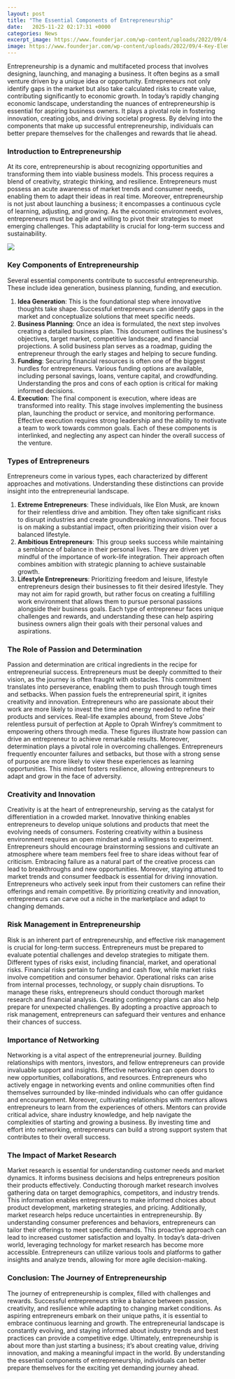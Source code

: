 ```yaml
---
layout: post
title: "The Essential Components of Entrepreneurship"
date:   2025-11-22 02:17:31 +0000
categories: News
excerpt_image: https://www.founderjar.com/wp-content/uploads/2022/09/4-Key-Elements-of-Entrepreneurship-2.png
image: https://www.founderjar.com/wp-content/uploads/2022/09/4-Key-Elements-of-Entrepreneurship-2.png
---
```


Entrepreneurship is a dynamic and multifaceted process that involves designing, launching, and managing a business. It often begins as a small venture driven by a unique idea or opportunity. Entrepreneurs not only identify gaps in the market but also take calculated risks to create value, contributing significantly to economic growth. In today’s rapidly changing economic landscape, understanding the nuances of entrepreneurship is essential for aspiring business owners. It plays a pivotal role in fostering innovation, creating jobs, and driving societal progress. By delving into the components that make up successful entrepreneurship, individuals can better prepare themselves for the challenges and rewards that lie ahead.
### Introduction to Entrepreneurship
At its core, entrepreneurship is about recognizing opportunities and transforming them into viable business models. This process requires a blend of creativity, strategic thinking, and resilience. Entrepreneurs must possess an acute awareness of market trends and consumer needs, enabling them to adapt their ideas in real time. Moreover, entrepreneurship is not just about launching a business; it encompasses a continuous cycle of learning, adjusting, and growing. As the economic environment evolves, entrepreneurs must be agile and willing to pivot their strategies to meet emerging challenges. This adaptability is crucial for long-term success and sustainability.

![](https://www.founderjar.com/wp-content/uploads/2022/09/4-Key-Elements-of-Entrepreneurship-2.png)
### Key Components of Entrepreneurship
Several essential components contribute to successful entrepreneurship. These include idea generation, business planning, funding, and execution. 
1. **Idea Generation**: This is the foundational step where innovative thoughts take shape. Successful entrepreneurs can identify gaps in the market and conceptualize solutions that meet specific needs. 
2. **Business Planning**: Once an idea is formulated, the next step involves creating a detailed business plan. This document outlines the business's objectives, target market, competitive landscape, and financial projections. A solid business plan serves as a roadmap, guiding the entrepreneur through the early stages and helping to secure funding.
3. **Funding**: Securing financial resources is often one of the biggest hurdles for entrepreneurs. Various funding options are available, including personal savings, loans, venture capital, and crowdfunding. Understanding the pros and cons of each option is critical for making informed decisions.
4. **Execution**: The final component is execution, where ideas are transformed into reality. This stage involves implementing the business plan, launching the product or service, and monitoring performance. Effective execution requires strong leadership and the ability to motivate a team to work towards common goals.
Each of these components is interlinked, and neglecting any aspect can hinder the overall success of the venture. 
### Types of Entrepreneurs
Entrepreneurs come in various types, each characterized by different approaches and motivations. Understanding these distinctions can provide insight into the entrepreneurial landscape.
1. **Extreme Entrepreneurs**: These individuals, like Elon Musk, are known for their relentless drive and ambition. They often take significant risks to disrupt industries and create groundbreaking innovations. Their focus is on making a substantial impact, often prioritizing their vision over a balanced lifestyle.
2. **Ambitious Entrepreneurs**: This group seeks success while maintaining a semblance of balance in their personal lives. They are driven yet mindful of the importance of work-life integration. Their approach often combines ambition with strategic planning to achieve sustainable growth.
3. **Lifestyle Entrepreneurs**: Prioritizing freedom and leisure, lifestyle entrepreneurs design their businesses to fit their desired lifestyle. They may not aim for rapid growth, but rather focus on creating a fulfilling work environment that allows them to pursue personal passions alongside their business goals.
Each type of entrepreneur faces unique challenges and rewards, and understanding these can help aspiring business owners align their goals with their personal values and aspirations.
### The Role of Passion and Determination
Passion and determination are critical ingredients in the recipe for entrepreneurial success. Entrepreneurs must be deeply committed to their vision, as the journey is often fraught with obstacles. This commitment translates into perseverance, enabling them to push through tough times and setbacks.
When passion fuels the entrepreneurial spirit, it ignites creativity and innovation. Entrepreneurs who are passionate about their work are more likely to invest the time and energy needed to refine their products and services. Real-life examples abound, from Steve Jobs’ relentless pursuit of perfection at Apple to Oprah Winfrey’s commitment to empowering others through media. These figures illustrate how passion can drive an entrepreneur to achieve remarkable results.
Moreover, determination plays a pivotal role in overcoming challenges. Entrepreneurs frequently encounter failures and setbacks, but those with a strong sense of purpose are more likely to view these experiences as learning opportunities. This mindset fosters resilience, allowing entrepreneurs to adapt and grow in the face of adversity.
### Creativity and Innovation
Creativity is at the heart of entrepreneurship, serving as the catalyst for differentiation in a crowded market. Innovative thinking enables entrepreneurs to develop unique solutions and products that meet the evolving needs of consumers. 
Fostering creativity within a business environment requires an open mindset and a willingness to experiment. Entrepreneurs should encourage brainstorming sessions and cultivate an atmosphere where team members feel free to share ideas without fear of criticism. Embracing failure as a natural part of the creative process can lead to breakthroughs and new opportunities.
Moreover, staying attuned to market trends and consumer feedback is essential for driving innovation. Entrepreneurs who actively seek input from their customers can refine their offerings and remain competitive. By prioritizing creativity and innovation, entrepreneurs can carve out a niche in the marketplace and adapt to changing demands.
### Risk Management in Entrepreneurship
Risk is an inherent part of entrepreneurship, and effective risk management is crucial for long-term success. Entrepreneurs must be prepared to evaluate potential challenges and develop strategies to mitigate them.
Different types of risks exist, including financial, market, and operational risks. Financial risks pertain to funding and cash flow, while market risks involve competition and consumer behavior. Operational risks can arise from internal processes, technology, or supply chain disruptions.
To manage these risks, entrepreneurs should conduct thorough market research and financial analysis. Creating contingency plans can also help prepare for unexpected challenges. By adopting a proactive approach to risk management, entrepreneurs can safeguard their ventures and enhance their chances of success.
### Importance of Networking
Networking is a vital aspect of the entrepreneurial journey. Building relationships with mentors, investors, and fellow entrepreneurs can provide invaluable support and insights. 
Effective networking can open doors to new opportunities, collaborations, and resources. Entrepreneurs who actively engage in networking events and online communities often find themselves surrounded by like-minded individuals who can offer guidance and encouragement. 
Moreover, cultivating relationships with mentors allows entrepreneurs to learn from the experiences of others. Mentors can provide critical advice, share industry knowledge, and help navigate the complexities of starting and growing a business. By investing time and effort into networking, entrepreneurs can build a strong support system that contributes to their overall success.
### The Impact of Market Research
Market research is essential for understanding customer needs and market dynamics. It informs business decisions and helps entrepreneurs position their products effectively. 
Conducting thorough market research involves gathering data on target demographics, competitors, and industry trends. This information enables entrepreneurs to make informed choices about product development, marketing strategies, and pricing. 
Additionally, market research helps reduce uncertainties in entrepreneurship. By understanding consumer preferences and behaviors, entrepreneurs can tailor their offerings to meet specific demands. This proactive approach can lead to increased customer satisfaction and loyalty.
In today’s data-driven world, leveraging technology for market research has become more accessible. Entrepreneurs can utilize various tools and platforms to gather insights and analyze trends, allowing for more agile decision-making.
### Conclusion: The Journey of Entrepreneurship
The journey of entrepreneurship is complex, filled with challenges and rewards. Successful entrepreneurs strike a balance between passion, creativity, and resilience while adapting to changing market conditions. 
As aspiring entrepreneurs embark on their unique paths, it is essential to embrace continuous learning and growth. The entrepreneurial landscape is constantly evolving, and staying informed about industry trends and best practices can provide a competitive edge.
Ultimately, entrepreneurship is about more than just starting a business; it’s about creating value, driving innovation, and making a meaningful impact in the world. By understanding the essential components of entrepreneurship, individuals can better prepare themselves for the exciting yet demanding journey ahead.